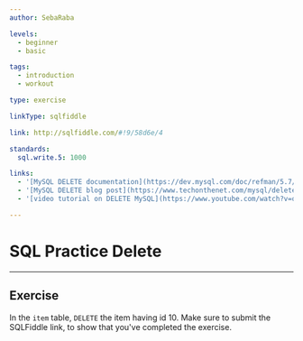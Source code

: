 ```yaml
---
author: SebaRaba

levels:
  - beginner
  - basic

tags:
  - introduction
  - workout

type: exercise

linkType: sqlfiddle

link: http://sqlfiddle.com/#!9/58d6e/4  

standards:
  sql.write.5: 1000

links:
  - '[MySQL DELETE documentation](https://dev.mysql.com/doc/refman/5.7/en/delete.html){documentation}'
  - '[MySQL DELETE blog post](https://www.techonthenet.com/mysql/delete.php){website}'
  - '[video tutorial on DELETE MySQL](https://www.youtube.com/watch?v=qb7abQ6ROy4){video}'

---
```


# SQL Practice Delete

---
## Exercise

In the `item` table, `DELETE` the item having id 10. Make sure to submit the SQLFiddle link, to show that you've completed the exercise.
